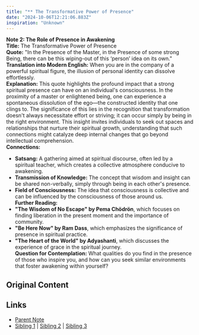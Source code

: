 ```yaml
---
title: "** The Transformative Power of Presence"
date: "2024-10-06T12:21:06.883Z"
inspiration: "Unknown"
---
```


  
**Note 2: The Role of Presence in Awakening**  
**Title:** The Transformative Power of Presence  
**Quote:** "In the Presence of the Master, in the Presence of some strong Being, there can be this wiping-out of this ‘person’ idea on its own."  
**Translation into Modern English:** When you are in the company of a powerful spiritual figure, the illusion of personal identity can dissolve effortlessly.  
**Explanation:** This quote highlights the profound impact that a strong spiritual presence can have on an individual's consciousness. In the proximity of a master or enlightened being, one can experience a spontaneous dissolution of the ego—the constructed identity that one clings to. The significance of this lies in the recognition that transformation doesn't always necessitate effort or striving; it can occur simply by being in the right environment. This insight invites individuals to seek out spaces and relationships that nurture their spiritual growth, understanding that such connections might catalyze deep internal changes that go beyond intellectual comprehension.  
**Connections:**  
- **Satsang:** A gathering aimed at spiritual discourse, often led by a spiritual teacher, which creates a collective atmosphere conducive to awakening.  
- **Transmission of Knowledge:** The concept that wisdom and insight can be shared non-verbally, simply through being in each other's presence.  
- **Field of Consciousness:** The idea that consciousness is collective and can be influenced by the consciousness of those around us.  
**Further Reading:**  
- **"The Wisdom of No Escape" by Pema Chödrön**, which focuses on finding liberation in the present moment and the importance of community.  
- **"Be Here Now" by Ram Dass**, which emphasizes the significance of presence in spiritual practice.  
- **"The Heart of the World" by Adyashanti**, which discusses the experience of grace in the spiritual journey.  
**Question for Contemplation:** What qualities do you find in the presence of those who inspire you, and how can you seek similar environments that foster awakening within yourself?  


## Original Content



## Links

- [Parent Note](/parent-note.md)
- [Sibling 1](/zettel1.md) | [Sibling 2](/zettel2.md) | [Sibling 3](/zettel3.md)
